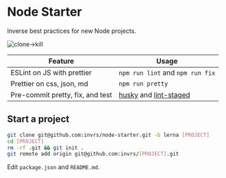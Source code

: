 # Node Starter

Inverse best practices for new Node projects.

![clone->kill](http://i.imgur.com/tW19j.gif)

| Feature                          | Usage                                                                                               |
| -------------------------------- | --------------------------------------------------------------------------------------------------- |
| ESLint on JS with prettier       | `npm run lint` and `npm run fix`                                                                    |
| Prettier on css, json, md        | `npm run pretty`                                                                                    |
| Pre-commit pretty, fix, and test | [husky](https://github.com/typicode/husky) and [lint-staged](https://github.com/okonet/lint-staged) |

## Start a project

```bash
git clone git@github.com:invrs/node-starter.git -b lerna [PROJECT]
cd [PROJECT]
rm -rf .git && git init .
git remote add origin git@github.com:invrs/[PROJECT].git
```

Edit `package.json` and `README.md`.
